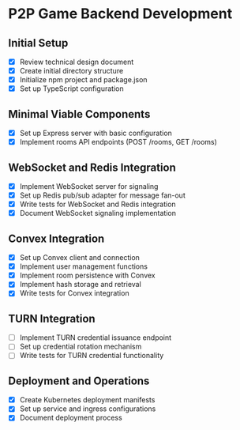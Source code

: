 # P2P Game Backend Development

## Initial Setup
- [x] Review technical design document
- [x] Create initial directory structure
- [x] Initialize npm project and package.json
- [x] Set up TypeScript configuration

## Minimal Viable Components
- [x] Set up Express server with basic configuration
- [x] Implement rooms API endpoints (POST /rooms, GET /rooms)

## WebSocket and Redis Integration
- [x] Implement WebSocket server for signaling
- [x] Set up Redis pub/sub adapter for message fan-out
- [x] Write tests for WebSocket and Redis integration
- [x] Document WebSocket signaling implementation

## Convex Integration
- [x] Set up Convex client and connection
- [x] Implement user management functions
- [x] Implement room persistence with Convex
- [x] Implement hash storage and retrieval
- [x] Write tests for Convex integration

## TURN Integration
- [ ] Implement TURN credential issuance endpoint
- [ ] Set up credential rotation mechanism
- [ ] Write tests for TURN credential functionality

## Deployment and Operations
- [x] Create Kubernetes deployment manifests
- [x] Set up service and ingress configurations
- [x] Document deployment process
